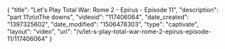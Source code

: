 {
    "title": "Let's Play Total War: Rome 2 - Epirus - Episode 11",
    "description": "part 11\n\nThe downs",
    "videoid": "117406064",
    "date_created": "1397325602",
    "date_modified": "1506478303",
    "type": "captivate",
    "layout": "video",
    "url": "\/v\/let-s-play-total-war-rome-2-epirus-episode-11\/117406064"
}